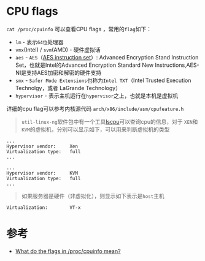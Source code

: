 # CPU flags

`cat /proc/cpuinfo` 可以查看CPU flags ，常用的`flag`如下：

* `lm` - 表示`64位`处理器
* `vmx`(Intel) / `svm`(AMD) - 硬件虚拟话
* `aes` - `AES`（[AES instruction set](https://en.wikipedia.org/wiki/AES_instruction_set)）: Advanced Encryption Stand Instruction Set，也就是Intel的Advanced Encryption Standard New Instructions,AES-NI是支持AES加密和解密的硬件支持
* `smx` - `Safer Mode Extensions`也称为`Intel TXT`（Intel Trusted Execution Technolgy，或者 LaGrande Technology）
* `hypervisor` - 表示主机运行在`hypervisor`之上，也就是本机是虚拟机

详细的cpu flag可以参考内核源代码 `arch/x86/include/asm/cpufeature.h`

> `util-linux-ng`软件包中有一个工具[lscpu](http://www.cyberciti.biz/faq/lscpu-command-find-out-cpu-architecture-information/)可以查询cpu的信息，对于 `XEN`和`KVM`的虚拟机，分别可以显示如下，可以用来判断虚拟机的类型

```
...
Hypervisor vendor:     Xen
Virtualization type:   full
...
```

```
...
Hypervisor vendor:     KVM
Virtualization type:   full
...
```

> 如果服务器是硬件（非虚拟化），则显示如下表示是`host`主机

```
Virtualization:        VT-x
```

# 参考

* [What do the flags in /proc/cpuinfo mean?](http://unix.stackexchange.com/questions/43539/what-do-the-flags-in-proc-cpuinfo-mean)